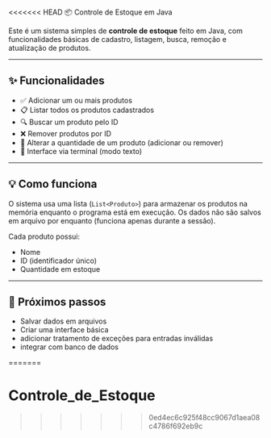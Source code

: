 <<<<<<< HEAD
📦 Controle de Estoque em Java

Este é um sistema simples de **controle de estoque** feito em Java, com funcionalidades básicas de cadastro, listagem, busca, remoção e atualização de produtos.

---

## ✨ Funcionalidades

- ✅ Adicionar um ou mais produtos
- 📋 Listar todos os produtos cadastrados
- 🔍 Buscar um produto pelo ID
- ❌ Remover produtos por ID
- 🔄 Alterar a quantidade de um produto (adicionar ou remover)
- 📌 Interface via terminal (modo texto)

---

## 💡 Como funciona

O sistema usa uma lista (`List<Produto>`) para armazenar os produtos na memória enquanto o programa está em execução. Os dados não são salvos em arquivo por enquanto (funciona apenas durante a sessão).

Cada produto possui:
- Nome
- ID (identificador único)
- Quantidade em estoque

---

## 🧩 Próximos passos
- Salvar dados em arquivos
- Criar uma interface básica
- adicionar tratamento de exceções para entradas inválidas
- integrar com banco de dados


  
=======
# Controle_de_Estoque
>>>>>>> 0ed4ec6c925f48cc9067d1aea08c4786f692eb9c
